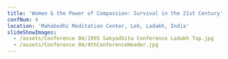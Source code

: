 ```yaml
---
title: 'Women & the Power of Compassion: Survival in the 21st Century'
confNum: 4
location: 'Mahabodhi Meditation Center, Leh, Ladakh, India'
slideShowImages:
  - /assets/Conference 04/1995 Sakyadhita Conference Ladakh Top.jpg
  - /assets/Conference 04/4thConferenceHeader.jpg
---
```


